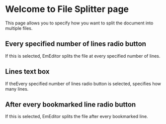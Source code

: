 # Welcome to File Splitter page

This page allows you to specify how you want to split the document into
multiple files.

## Every specified number of lines radio button

If this is selected, EmEditor splits the file at every specified number of
lines.

## Lines text box

If theEvery specified number of lines radio button is
selected, specifies how many lines.

## After every bookmarked line radio button

If this is selected, EmEditor splits the file after every bookmarked line.
